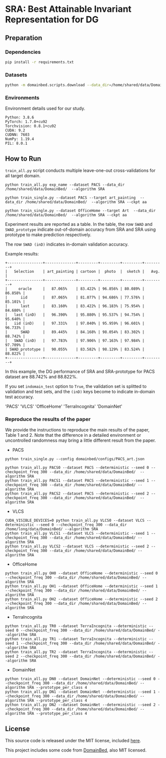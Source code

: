 # SRA: Best Attainable Invariant Representation for DG


## Preparation

### Dependencies

```sh
pip install -r requirements.txt
```

### Datasets

```sh
python -m domainbed.scripts.download --data_dir=/home/shared/data/DomainBed/
```

### Environments

Environment details used for our study.

```
Python: 3.8.6
PyTorch: 1.7.0+cu92
Torchvision: 0.8.1+cu92
CUDA: 9.2
CUDNN: 7603
NumPy: 1.19.4
PIL: 8.0.1
```

## How to Run

`train_all.py` script conducts multiple leave-one-out cross-validations for all target domain.

```
python train_all.py exp_name --dataset PACS --data_dir /home/shared/data/DomainBed/  --algorithm SRA
```

```
python train_single.py --dataset PACS --target art_painting  --data_dir /home/shared/data/DomainBed/  --algorithm SRA --ckpt aa

python train_single.py --dataset OfficeHome --target Art  --data_dir /home/shared/data/DomainBed/  --algorithm SRA --ckpt aa

```

Experiment results are reported as a table. In the table, the row `SWAD` and `SWAD_prototype` indicate out-of-domain accuracy from SRA and SRA using prototype to make prediction respectively.

The row `SWAD (inD)` indicates in-domain validation accuracy.

Example results:
```
+----------------+--------------+---------+---------+---------+---------+
|   Selection    | art_painting | cartoon |  photo  |  sketch |   Avg.  |
+----------------+--------------+---------+---------+---------+---------+
|     oracle     |   87.065%    | 83.422% | 96.856% | 80.089% | 86.858% |
|      iid       |   87.065%    | 81.077% | 94.686% | 77.576% | 85.101% |
|      last      |   83.160%    | 83.422% | 96.183% | 75.954% | 84.680% |
|   last (inD)   |   96.390%    | 95.880% | 95.537% | 94.754% | 95.640% |
|   iid (inD)    |   97.331%    | 97.040% | 95.959% | 96.601% | 96.733% |
|      SWAD      |   89.445%    | 84.168% | 98.054% | 83.302% | 88.742% |
|   SWAD (inD)   |   97.783%    | 97.906% | 97.163% | 97.984% | 97.709% |
| SWAD_prototype |   90.055%    | 83.582% | 98.129% | 83.524% | 88.822% |
+----------------+--------------+---------+---------+---------+---------+
```
In this example, the DG performance of SRA and SRA-prototype for PACS dataset are 88.742% and 88.822%.

If you set `indomain_test` option to `True`, the validation set is splitted to validation and test sets,
and the `(inD)` keys become to indicate in-domain test accuracy.


'PACS' 'VLCS' 'OfficeHome' 'TerraIncognita' 'DomainNet'

### Reproduce the results of the paper

We provide the instructions to reproduce the main results of the paper, Table 1 and 2.
Note that the difference in a detailed environment or uncontrolled randomness may bring a little different result from the paper.

- PACS

```
python train_single.py --config domainbed/configs/PACS_art.json
```

```
python train_all.py PACS0 --dataset PACS --deterministic --seed 0 --checkpoint_freq 300 --data_dir /home/shared/data/DomainBed/  --algorithm SRA
python train_all.py PACS1 --dataset PACS --deterministic --seed 1 --checkpoint_freq 300 --data_dir /home/shared/data/DomainBed/ --algorithm SRA
python train_all.py PACS2 --dataset PACS --deterministic --seed 2 --checkpoint_freq 300 --data_dir /home/shared/data/DomainBed/  --algorithm SRA
```

- VLCS

```
CUDA_VISIBLE_DEVICES=0 python train_all.py VLCS0 --dataset VLCS --deterministic --seed 0 --checkpoint_freq 300 --data_dir /home/long/data/DomainBed/ --algorithm SRA
python train_all.py VLCS1 --dataset VLCS --deterministic --seed 1 --checkpoint_freq 300 --data_dir /home/shared/data/DomainBed/ --algorithm SRA
python train_all.py VLCS2 --dataset VLCS --deterministic --seed 2 --checkpoint_freq 300 --data_dir /home/shared/data/DomainBed/ --algorithm SRA
```

- OfficeHome

```
python train_all.py OH0 --dataset OfficeHome --deterministic --seed 0 --checkpoint_freq 300 --data_dir /home/shared/data/DomainBed/ --algorithm SRA
python train_all.py OH1 --dataset OfficeHome --deterministic --seed 1 --checkpoint_freq 300 --data_dir /home/shared/data/DomainBed/ --algorithm SRA
python train_all.py OH2 --dataset OfficeHome --deterministic --seed 2 --checkpoint_freq 300 --data_dir /home/shared/data/DomainBed/ --algorithm SRA
```

- TerraIncognita

```
python train_all.py TR0 --dataset TerraIncognita --deterministic --seed 0 --checkpoint_freq 300 --data_dir /home/shared/data/DomainBed/ --algorithm SRA
python train_all.py TR1 --dataset TerraIncognita --deterministic --seed 1 --checkpoint_freq 300 --data_dir /home/shared/data/DomainBed/ --algorithm SRA
python train_all.py TR2 --dataset TerraIncognita --deterministic --seed 2 --checkpoint_freq 300 --data_dir /home/shared/data/DomainBed/ --algorithm SRA
```

- DomainNet

```
python train_all.py DN0 --dataset DomainNet --deterministic --seed 0 --checkpoint_freq 300 --data_dir /home/shared/data/DomainBed/ --algorithm SRA --prototype_per_class 4
python train_all.py DN1 --dataset DomainNet --deterministic --seed 1 --checkpoint_freq 300 --data_dir /home/shared/data/DomainBed/ --algorithm SRA --prototype_per_class 4
python train_all.py DN2 --dataset DomainNet --deterministic --seed 2 --checkpoint_freq 300 --data_dir /home/shared/data/DomainBed/ --algorithm SRA --prototype_per_class 4
```

## License

This source code is released under the MIT license, included [here](./LICENSE).

This project includes some code from [DomainBed](https://github.com/facebookresearch/DomainBed/tree/3fe9d7bb4bc14777a42b3a9be8dd887e709ec414), also MIT licensed.
